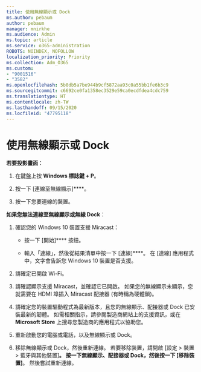 ```yaml
---
title: 使用無線顯示或 Dock
ms.author: pebaum
author: pebaum
manager: mnirkhe
ms.audience: Admin
ms.topic: article
ms.service: o365-administration
ROBOTS: NOINDEX, NOFOLLOW
localization_priority: Priority
ms.collection: Adm_O365
ms.custom:
- "9001516"
- "3582"
ms.openlocfilehash: 5b0db5a7be944b9cf5872aa93c0a55bb1fe6b3c9
ms.sourcegitcommit: c6692ce0fa1358ec3529e59ca0ecdfdea4cdc759
ms.translationtype: HT
ms.contentlocale: zh-TW
ms.lasthandoff: 09/15/2020
ms.locfileid: "47795118"
---
```

# <a name="use-wireless-displays-or-docks"></a>使用無線顯示或 Dock

**若要投影畫面**：

1. 在鍵盤上按 **Windows 標誌鍵 + P**。

2. 按一下 [連線至無線顯示]****。

3. 按一下您要連線的裝置。

**如果您無法連線至無線顯示或無線 Dock**：

1. 確認您的 Windows 10 裝置支援 Miracast： 

    - 按一下 [開始]**** 按鈕。
    
    - 輸入「連線」，然後從結果清單中按一下 [連線]****。 在 [連線] 應用程式中，文字會告訴您 Windows 10 裝置是否支援。 

2. 請確定已開啟 Wi-Fi。 

3. 請確認顯示支援 Miracast，並確認它已開啟。 如果您的無線顯示未顯示，您就需要在 HDMI 埠插入 Miracast 配接器 (有時稱為硬體鎖)。

4. 請確定您的裝置驅動程式為最新版本，且您的無線顯示、配接器或 Dock 已安裝最新的韌體。 如需相關指示，請參閱製造商網站上的支援資訊，或在 **Microsoft Store** 上搜尋您製造商的應用程式以協助您。

5. 重新啟動您的電腦或電話，以及無線顯示或 Dock。

6. 移除無線顯示或 Dock，然後重新連線。 若要移除裝置，請開啟 [設定 > 裝置 > 藍牙與其他裝置]****。 按一下無線顯示、配接器或 Dock，然後按一下 [移除裝置]****。 然後嘗試重新連線。
